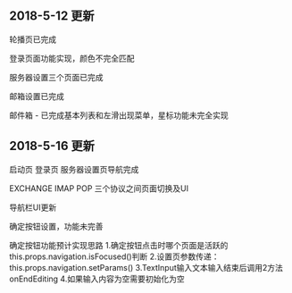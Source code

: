 ## 2018-5-12 更新
轮播页已完成

登录页面功能实现，颜色不完全匹配

服务器设置三个页面已完成

邮箱设置已完成

邮件箱  -  已完成基本列表和左滑出现菜单，星标功能未完全实现

## 2018-5-16 更新
启动页 登录页 服务器设置页导航完成

EXCHANGE IMAP POP 三个协议之间页面切换及UI

导航栏UI更新

确定按钮设置，功能未完善

确定按钮功能预计实现思路
1.确定按钮点击时哪个页面是活跃的this.props.navigation.isFocused()判断
2.设置页参数传递：this.props.navigation.setParams()
3.TextInput输入文本输入结束后调用2方法onEndEditing
4.如果输入内容为空需要初始化为空
